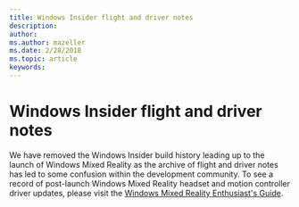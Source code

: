 ```yaml
---
title: Windows Insider flight and driver notes
description: 
author: 
ms.author: mazeller
ms.date: 2/28/2018
ms.topic: article
keywords: 
---
```




# Windows Insider flight and driver notes

We have removed the Windows Insider build history leading up to the launch of Windows Mixed Reality as the archive of flight and driver notes has led to some confusion within the development community. To see a record of post-launch Windows Mixed Reality headset and motion controller driver updates, please visit the [Windows Mixed Reality Enthusiast's Guide](https://docs.microsoft.com/en-us/windows/mixed-reality/enthusiast-guide/mixed-reality-software).